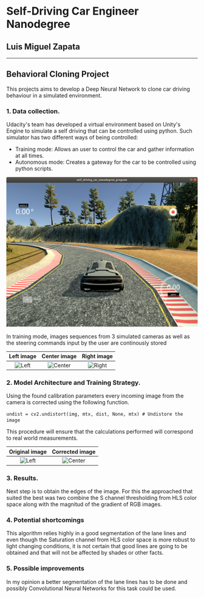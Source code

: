 # **Self-Driving Car Engineer Nanodegree** 

## Luis Miguel Zapata

---

## Behavioral Cloning Project

This projects aims to develop a Deep Neural Network to clone car driving behaviour in a simulated environment.  

[image1]: ./screenshots/simulator.png "Simulator"
[image2]: ./screenshots/left.jpg "Left"
[image3]: ./screenshots/center.jpg "Center"
[image4]: ./screenshots/right.jpg "Right"
[image5]: ./screenshots/backwards.jpg "Backwards"
[image6]: ./screenshots/recovery.jpg "Recovery"



### 1. Data collection.

Udacity's team has developed a virtual environment based on Unity's Engine to simulate a self driving that can be controlled using python. Such simulator has two different ways of being controlled:

* Training mode: Allows an user to control the car and gather information at all times.
* Autonomous mode: Creates a gateway for the car to be controlled using python scripts.

![alt text][image1]

In training mode, images sequences from 3 simulated cameras as well as the steering commands input by the user are  continously stored 

Left image                 |  Center image             |  Right image  
:-------------------------:|:-------------------------:|:-------------------------: 
![][image2]                |  ![][image3]              |  ![][image4]

### 2. Model Architecture and Training Strategy.

Using the found calibration parameters every incoming image from the camera is corrected using the following function.

```
undist = cv2.undistort(img, mtx, dist, None, mtx) # Undistore the image
```
This procedure will ensure that the calculations performed will correspond to real world measurements.


Original image             |  Corrected image 
:-------------------------:|:-------------------------:
![][image2]                |  ![][image3]

### 3. Results.
Next step is to obtain the edges of the image. For this the approached that suited the best was two combine the S channel thresholding from HLS color space along with the magnitud of the gradient of RGB images. 

### 4. Potential shortcomings

This algorithm relies highly in a good segmentation of the lane lines and even though the Saturation channel from HLS color space is more robust to light changing conditions, it is not certain that good lines are going to be obtained and that will not be affected by shades or other facts.

### 5. Possible improvements

In my opinion a better segmentation of the lane lines has to be done and possibly Convolutional Neural Networks for this task could be used. 
